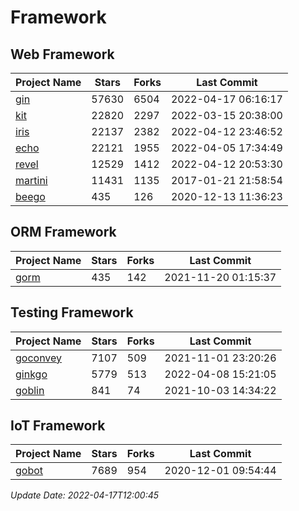 # Framework

## Web Framework
| Project Name | Stars | Forks | Last Commit |
| ------------ | ----- | ----- | ----------- |
| [gin](https://github.com/gin-gonic/gin) | 57630 | 6504 | 2022-04-17 06:16:17 |
| [kit](https://github.com/go-kit/kit) | 22820 | 2297 | 2022-03-15 20:38:00 |
| [iris](https://github.com/kataras/iris) | 22137 | 2382 | 2022-04-12 23:46:52 |
| [echo](https://github.com/labstack/echo) | 22121 | 1955 | 2022-04-05 17:34:49 |
| [revel](https://github.com/revel/revel) | 12529 | 1412 | 2022-04-12 20:53:30 |
| [martini](https://github.com/go-martini/martini) | 11431 | 1135 | 2017-01-21 21:58:54 |
| [beego](https://github.com/astaxie/beego) | 435 | 126 | 2020-12-13 11:36:23 |

## ORM Framework
| Project Name | Stars | Forks | Last Commit |
| ------------ | ----- | ----- | ----------- |
| [gorm](https://github.com/jinzhu/gorm) | 435 | 142 | 2021-11-20 01:15:37 |

## Testing Framework
| Project Name | Stars | Forks | Last Commit |
| ------------ | ----- | ----- | ----------- |
| [goconvey](https://github.com/smartystreets/goconvey) | 7107 | 509 | 2021-11-01 23:20:26 |
| [ginkgo](https://github.com/onsi/ginkgo) | 5779 | 513 | 2022-04-08 15:21:05 |
| [goblin](https://github.com/franela/goblin) | 841 | 74 | 2021-10-03 14:34:22 |

## IoT Framework
| Project Name | Stars | Forks | Last Commit |
| ------------ | ----- | ----- | ----------- |
| [gobot](https://github.com/hybridgroup/gobot) | 7689 | 954 | 2020-12-01 09:54:44 |

*Update Date: 2022-04-17T12:00:45*